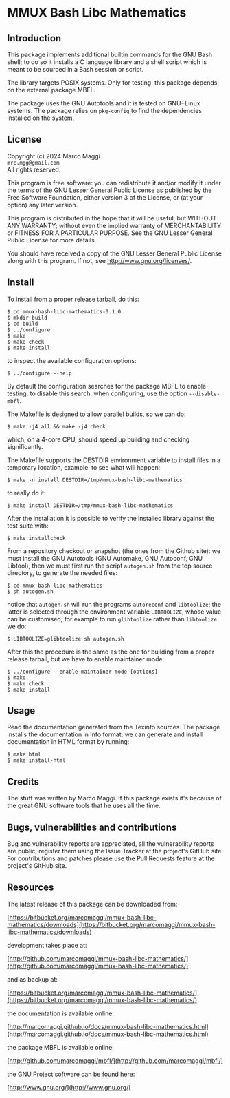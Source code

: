 # MMUX Bash Libc Mathematics

## Introduction

This package  implements additional  builtin commands  for the  GNU Bash
shell; to  do so  it installs a  C language library  and a  shell script
which is meant to be sourced in a Bash session or script.

The  library targets  POSIX  systems.  Only  for  testing: this  package
depends on the external package MBFL.

The  package uses  the  GNU  Autotools and  it  is  tested on  GNU+Linux
systems.  The  package relies on  `pkg-config` to find  the dependencies
installed on the system.

## License

Copyright (c) 2024 Marco Maggi<br/>
`mrc.mgg@gmail.com`<br/>
All rights reserved.

This program is free software: you  can redistribute it and/or modify it
under the terms of the GNU Lesser General Public License as published by
the Free  Software Foundation, either version  3 of the License,  or (at
your option) any later version.

This program  is distributed  in the  hope that it  will be  useful, but
WITHOUT   ANY   WARRANTY;  without   even   the   implied  warranty   of
MERCHANTABILITY or FITNESS FOR A PARTICULAR PURPOSE.  See the GNU Lesser
General Public License for more details.

You should have received a copy of the GNU Lesser General Public License
along with this program.  If not, see <http://www.gnu.org/licenses/>.

## Install

To install from a proper release tarball, do this:

```
$ cd mmux-bash-libc-mathematics-0.1.0
$ mkdir build
$ cd build
$ ../configure
$ make
$ make check
$ make install
```

to inspect the available configuration options:

```
$ ../configure --help
```

By default  the configuration  searches for the  package MBFL  to enable
testing;  to  disable this  search:  when  configuring, use  the  option
`--disable-mbfl`.


The Makefile is designed to allow parallel builds, so we can do:

```
$ make -j4 all && make -j4 check
```

which,  on  a  4-core  CPU,   should  speed  up  building  and  checking
significantly.

The Makefile supports the DESTDIR  environment variable to install files
in a temporary location, example: to see what will happen:

```
$ make -n install DESTDIR=/tmp/mmux-bash-libc-mathematics
```

to really do it:

```
$ make install DESTDIR=/tmp/mmux-bash-libc-mathematics
```

After the  installation it is  possible to verify the  installed library
against the test suite with:

```
$ make installcheck
```

From a repository checkout or snapshot  (the ones from the Github site):
we  must install  the GNU  Autotools  (GNU Automake,  GNU Autoconf,  GNU
Libtool), then  we must first run  the script `autogen.sh` from  the top
source directory, to generate the needed files:

```
$ cd mmux-bash-libc-mathematics
$ sh autogen.sh

```

notice  that  `autogen.sh`  will   run  the  programs  `autoreconf`  and
`libtoolize`; the  latter is  selected through the  environment variable
`LIBTOOLIZE`,  whose  value  can  be  customised;  for  example  to  run
`glibtoolize` rather than `libtoolize` we do:

```
$ LIBTOOLIZE=glibtoolize sh autogen.sh
```

After this  the procedure  is the same  as the one  for building  from a
proper release tarball, but we have to enable maintainer mode:

```
$ ../configure --enable-maintainer-mode [options]
$ make
$ make check
$ make install
```

## Usage

Read the documentation generated from  the Texinfo sources.  The package
installs the documentation  in Info format; we can  generate and install
documentation in HTML format by running:

```
$ make html
$ make install-html
```

## Credits

The  stuff was  written by  Marco Maggi.   If this  package exists  it's
because of the great GNU software tools that he uses all the time.

## Bugs, vulnerabilities and contributions

Bug  and vulnerability  reports are  appreciated, all  the vulnerability
reports  are  public; register  them  using  the  Issue Tracker  at  the
project's GitHub  site.  For  contributions and  patches please  use the
Pull Requests feature at the project's GitHub site.

## Resources

The latest release of this package can be downloaded from:

[https://bitbucket.org/marcomaggi/mmux-bash-libc-mathematics/downloads](https://bitbucket.org/marcomaggi/mmux-bash-libc-mathematics/downloads)

development takes place at:

[http://github.com/marcomaggi/mmux-bash-libc-mathematics/](http://github.com/marcomaggi/mmux-bash-libc-mathematics/)

and as backup at:

[https://bitbucket.org/marcomaggi/mmux-bash-libc-mathematics/](https://bitbucket.org/marcomaggi/mmux-bash-libc-mathematics/)

the documentation is available online:

[http://marcomaggi.github.io/docs/mmux-bash-libc-mathematics.html](http://marcomaggi.github.io/docs/mmux-bash-libc-mathematics.html)

the package MBFL is available online:

[http://github.com/marcomaggi/mbfl/](http://github.com/marcomaggi/mbfl/)

the GNU Project software can be found here:

[http://www.gnu.org/](http://www.gnu.org/)


